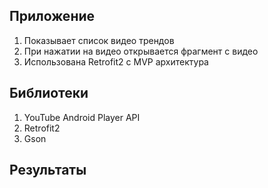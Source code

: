 ## Приложение
1. Показывает список видео трендов
2. При нажатии на видео открывается фрагмент с видео
3. Использована Retrofit2 c MVP архитектура

## Библиотеки
1. YouTube Android Player API
2. Retrofit2
3. Gson

## Результаты

<img src = "screens/land-noportret.jpg" width = "100" height = "10">
